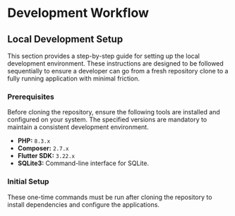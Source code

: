 # Development Workflow

## Local Development Setup

This section provides a step-by-step guide for setting up the local development environment. These instructions are designed to be followed sequentially to ensure a developer can go from a fresh repository clone to a fully running application with minimal friction.

### Prerequisites

Before cloning the repository, ensure the following tools are installed and configured on your system. The specified versions are mandatory to maintain a consistent development environment.

*   **PHP:** `8.3.x`
*   **Composer:** `2.7.x`
*   **Flutter SDK:** `3.22.x`
*   **SQLite3:** Command-line interface for SQLite.

### Initial Setup

These one-time commands must be run after cloning the repository to install dependencies and configure the applications.

```bash